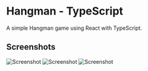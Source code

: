 # Hangman - TypeScript

A simple Hangman game using React with TypeScript.

## Screenshots
![Screenshot](https://github.com/ajzal-byte/hangman-typescript/assets/128743693/a7240cde-8bae-4a86-b3bf-d6304e6f5fcc)
![Screenshot](https://github.com/ajzal-byte/hangman-typescript/assets/128743693/8c0d57bc-dbf1-4ed1-b217-d8cc4a7e315d)
![Screenshot](https://github.com/ajzal-byte/hangman-typescript/assets/128743693/f4e3778f-de5f-46c4-aa57-6af60d604542)
